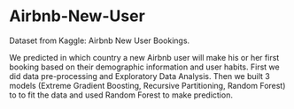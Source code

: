 # Airbnb-New-User
Dataset from Kaggle: Airbnb New User Bookings.

We predicted in which country a new Airbnb user will make his or her first booking based on their demographic information and user habits. 
First we did data pre-processing and Exploratory Data Analysis. Then we built 3 models (Extreme Gradient Boosting, Recursive Partitioning, Random Forest) to to fit the data and used Random Forest to make prediction.
